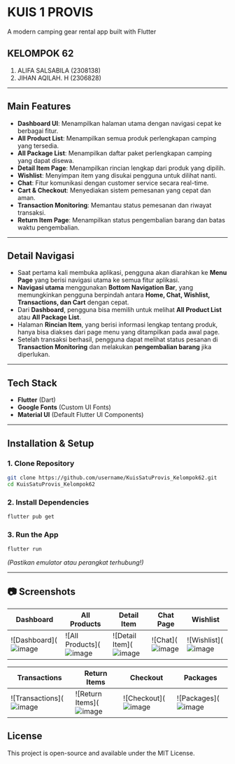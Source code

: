 # KUIS 1 PROVIS

A modern camping gear rental app built with Flutter

## KELOMPOK 62
1. ALIFA SALSABILA (2308138)
2. JIHAN AQILAH. H (2306828)
   
---

## Main Features  
- **Dashboard UI**: Menampilkan halaman utama dengan navigasi cepat ke berbagai fitur.  
- **All Product List**: Menampilkan semua produk perlengkapan camping yang tersedia.  
- **All Package List**: Menampilkan daftar paket perlengkapan camping yang dapat disewa.  
- **Detail Item Page**: Menampilkan rincian lengkap dari produk yang dipilih.  
- **Wishlist**: Menyimpan item yang disukai pengguna untuk dilihat nanti.  
- **Chat**: Fitur komunikasi dengan customer service secara real-time.  
- **Cart & Checkout**: Menyediakan sistem pemesanan yang cepat dan aman.  
- **Transaction Monitoring**: Memantau status pemesanan dan riwayat transaksi.  
- **Return Item Page**: Menampilkan status pengembalian barang dan batas waktu pengembalian.  

---

## Detail Navigasi  
- Saat pertama kali membuka aplikasi, pengguna akan diarahkan ke **Menu Page** yang berisi navigasi utama ke semua fitur aplikasi.  
- **Navigasi utama** menggunakan **Bottom Navigation Bar**, yang memungkinkan pengguna berpindah antara **Home, Chat, Wishlist, Transactions, dan Cart** dengan cepat.  
- Dari **Dashboard**, pengguna bisa memilih untuk melihat **All Product List** atau **All Package List**.  
- Halaman **Rincian Item**, yang berisi informasi lengkap tentang produk, hanya bisa diakses dari page menu yang ditampilkan pada awal page.  
- Setelah transaksi berhasil, pengguna dapat melihat status pesanan di **Transaction Monitoring** dan melakukan **pengembalian barang** jika diperlukan.  

---

## Tech Stack  
- **Flutter** (Dart)  
- **Google Fonts** (Custom UI Fonts)  
- **Material UI** (Default Flutter UI Components)  

---

## Installation & Setup  
### 1. Clone Repository  
```bash
git clone https://github.com/username/KuisSatuProvis_Kelompok62.git
cd KuisSatuProvis_Kelompok62
```
### 2. Install Dependencies  
```bash
flutter pub get
```
### 3. Run the App  
```bash
flutter run
```
*(Pastikan emulator atau perangkat terhubung!)*  

---

## 📷 Screenshots  
| Dashboard | All Products | Detail Item | Chat Page | Wishlist |  
|-----------|------------|-------------|-----------|----------|  
| ![Dashboard](![image](https://github.com/user-attachments/assets/e5f7d478-424b-4a9e-bdc1-dda78102e17f) | ![All Products](![image](https://github.com/user-attachments/assets/4253fed9-e03f-444c-af00-f0b3f5143120) | ![Detail Item](![image](https://github.com/user-attachments/assets/05a412ce-7228-429d-84c2-27a04d87e8c4) | ![Chat](![image](https://github.com/user-attachments/assets/7015d3b5-a98e-44ca-9826-cd29a5a9da22) | ![Wishlist](![image](https://github.com/user-attachments/assets/3bac20ba-a85b-4d0f-ac4c-b454285ad9c4) |  

| Transactions | Return Items | Checkout | Packages |  
|-------------|-------------|----------|---------|  
| ![Transactions](![image](https://github.com/user-attachments/assets/b0bf6e34-bfc3-484c-8454-b987f9505115) | ![Return Items](![image](https://github.com/user-attachments/assets/f84dd3d2-80be-4fed-82e3-c89278f50266) | ![Checkout](![image](https://github.com/user-attachments/assets/eaec2f1c-3162-4f0d-8c6e-623924c704aa) | ![Packages](![image](https://github.com/user-attachments/assets/a33dc20c-44c6-41e6-89a5-8cb4aef480b7) |  

## License
This project is open-source and available under the MIT License.


